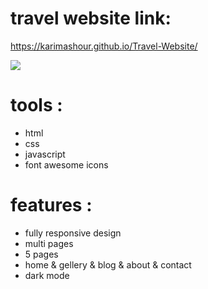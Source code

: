 # travel website link:
https://karimashour.github.io/Travel-Website/

<img src="image.png"> <br>

# tools :
- html
- css
- javascript
- font awesome icons
# features :
- fully responsive design
- multi pages
- 5 pages
- home & gellery & blog & about & contact
- dark mode
